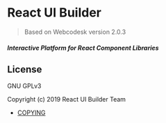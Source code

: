 # React UI Builder

> Based on Webcodesk version 2.0.3

##### Interactive Platform for React Component Libraries

## License

GNU GPLv3 

Copyright (c) 2019 React UI Builder Team

* [COPYING](COPYING.txt)